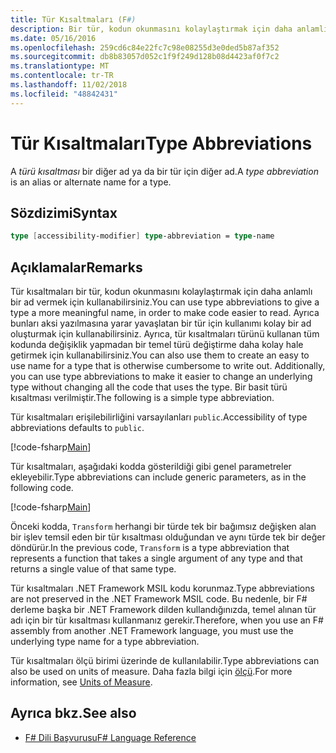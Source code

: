 ```yaml
---
title: Tür Kısaltmaları (F#)
description: Bir tür, kodun okunmasını kolaylaştırmak için daha anlamlı bir ad vermek için F# tür kısaltmaları hakkında bilgi edinin.
ms.date: 05/16/2016
ms.openlocfilehash: 259cd6c84e22fc7c98e08255d3e0ded5b87af352
ms.sourcegitcommit: db8b83057d052c1f9f249d128b08d4423af0f7c2
ms.translationtype: MT
ms.contentlocale: tr-TR
ms.lasthandoff: 11/02/2018
ms.locfileid: "48842431"
---
```

# <a name="type-abbreviations"></a><span data-ttu-id="6bf5a-103">Tür Kısaltmaları</span><span class="sxs-lookup"><span data-stu-id="6bf5a-103">Type Abbreviations</span></span>

<span data-ttu-id="6bf5a-104">A *türü kısaltması* bir diğer ad ya da bir tür için diğer ad.</span><span class="sxs-lookup"><span data-stu-id="6bf5a-104">A *type abbreviation* is an alias or alternate name for a type.</span></span>

## <a name="syntax"></a><span data-ttu-id="6bf5a-105">Sözdizimi</span><span class="sxs-lookup"><span data-stu-id="6bf5a-105">Syntax</span></span>

```fsharp
type [accessibility-modifier] type-abbreviation = type-name
```

## <a name="remarks"></a><span data-ttu-id="6bf5a-106">Açıklamalar</span><span class="sxs-lookup"><span data-stu-id="6bf5a-106">Remarks</span></span>

<span data-ttu-id="6bf5a-107">Tür kısaltmaları bir tür, kodun okunmasını kolaylaştırmak için daha anlamlı bir ad vermek için kullanabilirsiniz.</span><span class="sxs-lookup"><span data-stu-id="6bf5a-107">You can use type abbreviations to give a type a more meaningful name, in order to make code easier to read.</span></span> <span data-ttu-id="6bf5a-108">Ayrıca bunları aksi yazılmasına yarar yavaşlatan bir tür için kullanımı kolay bir ad oluşturmak için kullanabilirsiniz. Ayrıca, tür kısaltmaları türünü kullanan tüm kodunda değişiklik yapmadan bir temel türü değiştirme daha kolay hale getirmek için kullanabilirsiniz.</span><span class="sxs-lookup"><span data-stu-id="6bf5a-108">You can also use them to create an easy to use name for a type that is otherwise cumbersome to write out. Additionally, you can use type abbreviations to make it easier to change an underlying type without changing all the code that uses the type.</span></span> <span data-ttu-id="6bf5a-109">Bir basit türü kısaltması verilmiştir.</span><span class="sxs-lookup"><span data-stu-id="6bf5a-109">The following is a simple type abbreviation.</span></span>

<span data-ttu-id="6bf5a-110">Tür kısaltmaları erişilebilirliğini varsayılanları `public`.</span><span class="sxs-lookup"><span data-stu-id="6bf5a-110">Accessibility of type abbreviations defaults to `public`.</span></span>

[!code-fsharp[Main](../../../samples/snippets/fsharp/lang-ref-1/snippet2301.fs)]

<span data-ttu-id="6bf5a-111">Tür kısaltmaları, aşağıdaki kodda gösterildiği gibi genel parametreler ekleyebilir.</span><span class="sxs-lookup"><span data-stu-id="6bf5a-111">Type abbreviations can include generic parameters, as in the following code.</span></span>

[!code-fsharp[Main](../../../samples/snippets/fsharp/lang-ref-1/snippet2302.fs)]

<span data-ttu-id="6bf5a-112">Önceki kodda, `Transform` herhangi bir türde tek bir bağımsız değişken alan bir işlev temsil eden bir tür kısaltması olduğundan ve aynı türde tek bir değer döndürür.</span><span class="sxs-lookup"><span data-stu-id="6bf5a-112">In the previous code, `Transform` is a type abbreviation that represents a function that takes a single argument of any type and that returns a single value of that same type.</span></span>

<span data-ttu-id="6bf5a-113">Tür kısaltmaları .NET Framework MSIL kodu korunmaz.</span><span class="sxs-lookup"><span data-stu-id="6bf5a-113">Type abbreviations are not preserved in the .NET Framework MSIL code.</span></span> <span data-ttu-id="6bf5a-114">Bu nedenle, bir F# derleme başka bir .NET Framework dilden kullandığınızda, temel alınan tür adı için bir tür kısaltması kullanmanız gerekir.</span><span class="sxs-lookup"><span data-stu-id="6bf5a-114">Therefore, when you use an F# assembly from another .NET Framework language, you must use the underlying type name for a type abbreviation.</span></span>

<span data-ttu-id="6bf5a-115">Tür kısaltmaları ölçü birimi üzerinde de kullanılabilir.</span><span class="sxs-lookup"><span data-stu-id="6bf5a-115">Type abbreviations can also be used on units of measure.</span></span> <span data-ttu-id="6bf5a-116">Daha fazla bilgi için [ölçü](units-of-measure.md).</span><span class="sxs-lookup"><span data-stu-id="6bf5a-116">For more information, see [Units of Measure](units-of-measure.md).</span></span>

## <a name="see-also"></a><span data-ttu-id="6bf5a-117">Ayrıca bkz.</span><span class="sxs-lookup"><span data-stu-id="6bf5a-117">See also</span></span>

- [<span data-ttu-id="6bf5a-118">F# Dili Başvurusu</span><span class="sxs-lookup"><span data-stu-id="6bf5a-118">F# Language Reference</span></span>](index.md)
